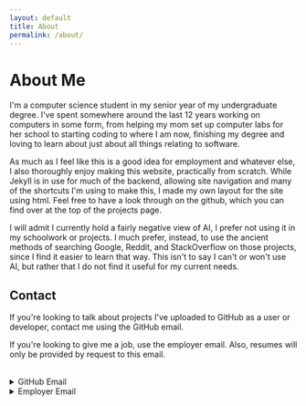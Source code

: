 ```yaml
---
layout: default
title: About
permalink: /about/
---
```

# About Me

I'm a computer science student in my senior year of my undergraduate degree. I've spent somewhere around the last 12 years working on computers in some form, from helping my mom set up computer labs for her school to starting coding to where I am now, finishing my degree and loving to learn about just about all things relating to software.

As much as I feel like this is a good idea for employment and whatever else, I also thoroughly enjoy making this website, practically from scratch. While Jekyll is in use for much of the backend, allowing site navigation and many of the shortcuts I'm using to make this, I made my own layout for the site using html. Feel free to have a look through on the github, which you can find over at the top of the projects page.

I will admit I currently hold a fairly negative view of AI, I prefer not using it in my schoolwork or projects. I much prefer, instead, to use the ancient methods of searching Google, Reddit, and StackOverflow on those projects, since I find it easier to learn that way. This isn't to say I can't or won't use AI, but rather that I do not find it useful for my current needs.

## Contact

If you're looking to talk about projects I've uploaded to GitHub as a user or developer, contact me using the GitHub email.

If you're looking to give me a job, use the employer email. Also, resumes will only be provided by request to this email.
<br><br>
<details>
    <summary>GitHub Email</summary>
    <br>
    lightmage670@gmail.com
</details>
<details>
    <summary>Employer Email</summary>
    <br>
    lp.davismiller@gmail.com
</details>